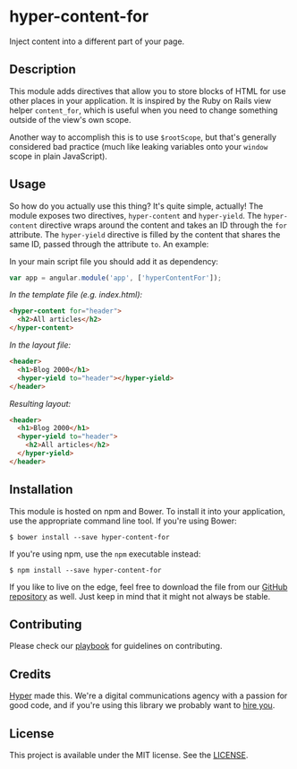 # hyper-content-for

Inject content into a different part of your page.

## Description

This module adds directives that allow you to store blocks of HTML for use other
places in your application. It is inspired by the Ruby on Rails view helper `content_for`,
which is useful when you need to change something outside of the view's own scope.

Another way to accomplish this is to use `$rootScope`, but that's generally considered
bad practice (much like leaking variables onto your `window` scope in plain JavaScript).

## Usage

So how do you actually use this thing? It's quite simple, actually! The module
exposes two directives, `hyper-content` and `hyper-yield`. The `hyper-content`
directive wraps around the content and takes an ID through the `for` attribute.
The `hyper-yield` directive is filled by the content that shares the same ID,
passed through the attribute `to`. An example:

In your main script file you should add it as dependency:

```javascript
var app = angular.module('app', ['hyperContentFor']);
```

_In the template file (e.g. index.html):_

```html
<hyper-content for="header">
  <h2>All articles</h2>
</hyper-content>
```

_In the layout file:_

```html
<header>
  <h1>Blog 2000</h1>
  <hyper-yield to="header"></hyper-yield>
</header>
```

_Resulting layout:_

```html
<header>
  <h1>Blog 2000</h1>
  <hyper-yield to="header">
    <h2>All articles</h2>
  </hyper-yield>
</header>
```

## Installation

This module is hosted on npm and Bower. To install it into your application, use
the appropriate command line tool. If you're using Bower:

```
$ bower install --save hyper-content-for
```

If you're using npm, use the `npm` executable instead:

```
$ npm install --save hyper-content-for
```

If you like to live on the edge, feel free to download the file from our [GitHub
repository] as well. Just keep in mind that it might not always be stable.

[github repository]: https://github.com/hyperoslo/hyper-content-for-angular

## Contributing

Please check our [playbook] for guidelines on contributing.

[playbook]: https://github.com/hyperoslo/playbook/blob/master/GIT_AND_GITHUB.md

## Credits

[Hyper] made this. We're a digital communications agency with a passion for good
code, and if you're using this library we probably want to [hire you].

[hyper]: http://hyper.no
[hire you]: http://www.hyper.no/jobs

## License

This project is available under the MIT license. See the [LICENSE].

[license]: https://github.com/hyperoslo/hyper-content-for-angular/blob/master/LICENSE.md
